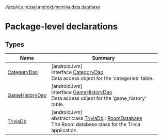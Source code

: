 //[app](../../index.md)/[icu.repsaj.android.mytrivia.data.database](index.md)

# Package-level declarations

## Types

| Name                                         | Summary                                                                                                                                                                                                                |
|----------------------------------------------|------------------------------------------------------------------------------------------------------------------------------------------------------------------------------------------------------------------------|
| [CategoryDao](-category-dao/index.md)        | [androidJvm]<br>interface [CategoryDao](-category-dao/index.md)<br>Data access object for the 'categories' table.                                                                                                      |
| [GameHistoryDao](-game-history-dao/index.md) | [androidJvm]<br>interface [GameHistoryDao](-game-history-dao/index.md)<br>Data access object for the 'game_history' table.                                                                                             |
| [TriviaDb](-trivia-db/index.md)              | [androidJvm]<br>abstract class [TriviaDb](-trivia-db/index.md) : [RoomDatabase](https://developer.android.com/reference/kotlin/androidx/room/RoomDatabase.html)<br>The Room database class for the Trivia application. |

